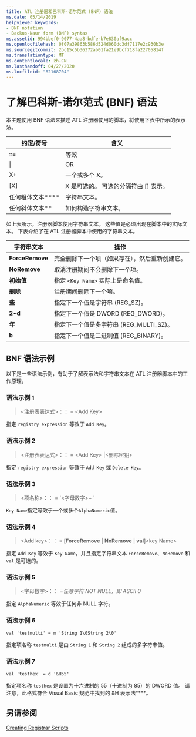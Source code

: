 ```yaml
---
title: ATL 注册器和巴科斯-诺尔范式 (BNF) 语法
ms.date: 05/14/2019
helpviewer_keywords:
- BNF notation
- Backus-Naur form (BNF) syntax
ms.assetid: 994bbef0-9077-4aa8-bdfe-b7e830af9acc
ms.openlocfilehash: 0f07a39863b586d524d060dc3df7117e2c930b3e
ms.sourcegitcommit: 2bc15c5b36372ab01fa21e9bcf718fa22705814f
ms.translationtype: MT
ms.contentlocale: zh-CN
ms.lasthandoff: 04/27/2020
ms.locfileid: "82168704"
---
```

# <a name="understanding-backus-naur-form-bnf-syntax"></a>了解巴科斯-诺尔范式 (BNF) 语法

本主题使用 BNF 语法来描述 ATL 注册器使用的脚本，将使用下表中所示的表示法。

|约定/符号|含义|
|------------------------|-------------|
|::=|等效|
|&#124;|OR|
|X+|一个或多个 X。|
|\[X]|X 是可选的。 可选的分隔符由 \[] 表示。|
|任何粗体文本****|字符串文本。|
|任何斜体文本**|如何构造字符串文本。|

如上表所示，注册器脚本使用字符串文本。 这些值是必须出现在脚本中的实际文本。 下表介绍了在 ATL 注册器脚本中使用的字符串文本。

|字符串文本|操作|
|--------------------|------------|
|**ForceRemove**|完全删除下一个项（如果存在），然后重新创建它。|
|**NoRemove**|取消注册期间不会删除下一个项。|
|**初始值**|指定 `<Key Name>` 实际上是命名值。|
|**删除**|注册期间删除下一个项。|
|**些**|指定下一个值是字符串 (REG_SZ)。|
|**2-d**|指定下一个值是 DWORD (REG_DWORD)。|
|**年**|指定下一个值是多字符串 (REG_MULTI_SZ)。|
|**b**|指定下一个值是二进制值 (REG_BINARY)。|

## <a name="bnf-syntax-examples"></a>BNF 语法示例

以下是一些语法示例，有助于了解表示法和字符串文本在 ATL 注册器脚本中的工作原理。

### <a name="syntax-example-1"></a>语法示例 1

> \<注册表表达式>：： = \<Add Key>

指定 `registry expression` 等效于 `Add Key`。

### <a name="syntax-example-2"></a>语法示例 2

> \<注册表表达式>：： = \<Add Key> |\<删除密钥>

指定 `registry expression` 等效于 `Add Key` 或 `Delete Key`。

### <a name="syntax-example-3"></a>语法示例 3

> \<项名称>：： = '\<字母数字>+ '

`Key Name`指定等效于一个或多个`AlphaNumeric`值。

### <a name="syntax-example-4"></a>语法示例 4

> \<Add key>：： = [**ForceRemove** | **NoRemove** | **val**]\<key Name>

指定 `Add Key` 等效于 `Key Name`，并且指定字符串文本 `ForceRemove`、`NoRemove` 和 `val` 是可选的。

### <a name="syntax-example-5"></a>语法示例 5

> \<字母数字>：： =*任意字符 NOT NULL，即 ASCII 0*

指定 `AlphaNumeric` 等效于任何非 NULL 字符。

### <a name="syntax-example-6"></a>语法示例 6

```rgs
val 'testmulti' = m 'String 1\0String 2\0'
```

指定项名称 `testmulti` 是由 `String 1` 和 `String 2` 组成的多字符串值。

### <a name="syntax-example-7"></a>语法示例 7

```rgs
val 'testhex' = d '&H55'
```

指定项名称 `testhex` 是设置为十六进制的 55（十进制为 85）的 DWORD 值。 请注意，此格式符合 Visual Basic 规范中找到的 &H 表示法****。

## <a name="see-also"></a>另请参阅

[Creating Registrar Scripts](../atl/creating-registrar-scripts.md)
